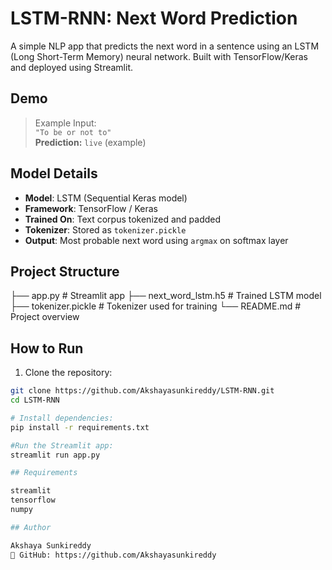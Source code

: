 # LSTM-RNN: Next Word Prediction

A simple NLP app that predicts the next word in a sentence using an LSTM (Long Short-Term Memory) neural network. Built with TensorFlow/Keras and deployed using Streamlit.


## Demo

> Example Input:  
> `"To be or not to"`  
> **Prediction:** `live` (example)

## Model Details

- **Model**: LSTM (Sequential Keras model)
- **Framework**: TensorFlow / Keras
- **Trained On**: Text corpus tokenized and padded
- **Tokenizer**: Stored as `tokenizer.pickle`
- **Output**: Most probable next word using `argmax` on softmax layer

## Project Structure

├── app.py # Streamlit app
├── next_word_lstm.h5 # Trained LSTM model
├── tokenizer.pickle # Tokenizer used for training
└── README.md # Project overview


## How to Run

1. Clone the repository:

```bash
git clone https://github.com/Akshayasunkireddy/LSTM-RNN.git
cd LSTM-RNN

# Install dependencies:
pip install -r requirements.txt

#Run the Streamlit app:
streamlit run app.py

## Requirements

streamlit
tensorflow
numpy

## Author

Akshaya Sunkireddy
🔗 GitHub: https://github.com/Akshayasunkireddy




